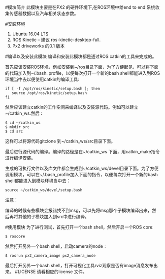 #模块简介此模块主要是在PX2 的硬件环境下,在ROS环境中给end to end 系统收集传感器数据以及汽车相关状态参数。#安装环境1.	Ubuntu 16.04 LTS2.	ROS Kinetic – 建议 ros-kinetic-desktop-full.3.	Px2 driveworks 的0.1 版本#编译以及安装此模块编译和安装此模块都是通过ROS catkin的工具来完成的。
首先应该安装ROS环境，例如安装到~/ros目录下面，为了方便起见，可以将下面的代码加入到~/.bash_profile，以便每次打开一个新的bash shell都能进入到ROS环境当中去以便使用catkin的编译工具:
	if [ -f /opt/ros/kinetic/setup.bash ]; then       source /opt/ros/kinetic/setup.bash    fi然后应该建立catkin的工作空间来编译以及安装源代码。例如可以建立~/catkin_ws.然后：
	$ cd ~/catkin_ws	$ mkdir src	$ cd src这样可以将源代码gitclone 到~/catkin_ws/src目录下面。最后进行源代码的编译。编译的路径是在~/catkin_ws 下面，用catkin_make指令进行编译安装。

生成的可执行文件以及库文件都会生成到~/catkin_ws/devel目录下面。为了方便调用模块，可以在~/.bash_profile加入下面的指令，以便每次打开一个新的bash shell都能进入到模块环境当中去：
	source ~/catkin_ws/devel/setup.bash   
注意：
编译的时候有些模块会报错找不到msg，可以先将msg那个子模块编译出来，然后再将其他的子模块加入到src中进行编译。#使用模块为了进行测试，首先打开一个bash shell，然后开启一个ROS core:	 	$ roscore然后打开另外一个bash shell，启动camera的node：
 	$ rosrun px2_camera_image px2_camera_node最后打开另外一个bash shell，打开可视化工具rviz观察是否有image消息发布出来。#LICENSE请看相应的license 文件。